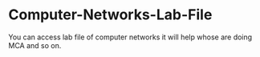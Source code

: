 # Computer-Networks-Lab-File
You can access lab file of computer networks it will help whose are doing MCA and so on.
